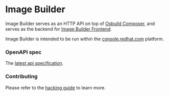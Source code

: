 Image Builder
=============

Image Builder serves as an HTTP API on top of [Osbuild
Composer](https://github.com/osbuild/osbuild-composer), and serves as the
backend for [Image Builder
Frontend](https://github.com/osbuild/image-builder-frontend/).

Image Builder is intended to be run within the
[console.redhat.com](https://console.redhat.com) platform.

### OpenAPI spec

The [latest api
specification](https://github.com/osbuild/image-builder/blob/main/internal/v1/api.yaml).

### Contributing

Please refer to the [hacking guide](HACKING.md) to learn more.
